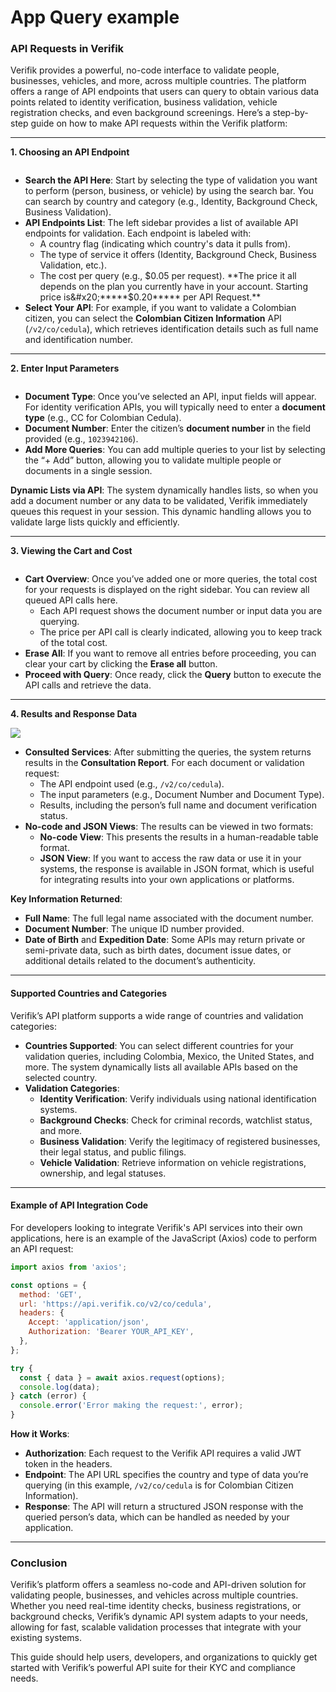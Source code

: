 # App Query example

### API Requests in Verifik

Verifik provides a powerful, no-code interface to validate people, businesses, vehicles, and more, across multiple countries. The platform offers a range of API endpoints that users can query to obtain various data points related to identity verification, business validation, vehicle registration checks, and even background screenings. Here’s a step-by-step guide on how to make API requests within the Verifik platform:

***

**1. Choosing an API Endpoint**

<figure><img src="https://3837106321-files.gitbook.io/~/files/v0/b/gitbook-x-prod.appspot.com/o/spaces%2FhfLoKpmSMVbW1nu6SbSu%2Fuploads%2FNROWxI7KzRRpZTomJZ4K%2FScreenshot%202024-09-16%20at%209.18.08%E2%80%AFAM.png?alt=media&#x26;token=ce4d555f-d3e6-43de-bd19-b6c53c230d6c" alt=""><figcaption></figcaption></figure>

* **Search the API Here**: Start by selecting the type of validation you want to perform (person, business, or vehicle) by using the search bar. You can search by country and category (e.g., Identity, Background Check, Business Validation).
* **API Endpoints List**: The left sidebar provides a list of available API endpoints for validation. Each endpoint is labeled with:
  * A country flag (indicating which country's data it pulls from).
  * The type of service it offers (Identity, Background Check, Business Validation, etc.).
  * The cost per query (e.g., $0.05 per request). **The price it all depends on the plan you currently have in your account. Starting price is&#x20;*****$0.20*****&#x20;per API Request.**
* **Select Your API**: For example, if you want to validate a Colombian citizen, you can select the **Colombian Citizen Information** API (`/v2/co/cedula`), which retrieves identification details such as full name and identification number.

***

**2. Enter Input Parameters**

<figure><img src="https://3837106321-files.gitbook.io/~/files/v0/b/gitbook-x-prod.appspot.com/o/spaces%2FhfLoKpmSMVbW1nu6SbSu%2Fuploads%2FKgYhLOmmxMGwb9lvSPW6%2FScreenshot%202024-09-16%20at%209.30.30%E2%80%AFAM.png?alt=media&#x26;token=66e69a80-e06e-4c5a-86fa-7eee2b43263d" alt=""><figcaption></figcaption></figure>

* **Document Type**: Once you’ve selected an API, input fields will appear. For identity verification APIs, you will typically need to enter a **document type** (e.g., CC for Colombian Cedula).
* **Document Number**: Enter the citizen’s **document number** in the field provided (e.g., `1023942106`).
* **Add More Queries**: You can add multiple queries to your list by selecting the “+ Add” button, allowing you to validate multiple people or documents in a single session.

**Dynamic Lists via API**: The system dynamically handles lists, so when you add a document number or any data to be validated, Verifik immediately queues this request in your session. This dynamic handling allows you to validate large lists quickly and efficiently.

***

**3. Viewing the Cart and Cost**

<figure><img src="https://3837106321-files.gitbook.io/~/files/v0/b/gitbook-x-prod.appspot.com/o/spaces%2FhfLoKpmSMVbW1nu6SbSu%2Fuploads%2FVZEvH9X0auBE61FJKSol%2FScreenshot%202024-09-16%20at%209.21.38%E2%80%AFAM.png?alt=media&#x26;token=77dde334-f5f8-4f4b-a452-460bb5e9f63b" alt=""><figcaption></figcaption></figure>

* **Cart Overview**: Once you’ve added one or more queries, the total cost for your requests is displayed on the right sidebar. You can review all queued API calls here.
  * Each API request shows the document number or input data you are querying.
  * The price per API call is clearly indicated, allowing you to keep track of the total cost.
* **Erase All**: If you want to remove all entries before proceeding, you can clear your cart by clicking the **Erase all** button.
* **Proceed with Query**: Once ready, click the **Query** button to execute the API calls and retrieve the data.

***

**4. Results and Response Data**

![](https://3837106321-files.gitbook.io/~/files/v0/b/gitbook-x-prod.appspot.com/o/spaces%2FhfLoKpmSMVbW1nu6SbSu%2Fuploads%2FnxqvOnI64gfQNisITURF%2FScreenshot%202024-09-16%20at%209.21.48%E2%80%AFAM.png?alt=media\&token=65af91fa-bfd4-492a-b44b-168804f82079)

* **Consulted Services**: After submitting the queries, the system returns results in the **Consultation Report**. For each document or validation request:
  * The API endpoint used (e.g., `/v2/co/cedula`).
  * The input parameters (e.g., Document Number and Document Type).
  * Results, including the person’s full name and document verification status.
* **No-code and JSON Views**: The results can be viewed in two formats:
  * **No-code View**: This presents the results in a human-readable table format.
  * **JSON View**: If you want to access the raw data or use it in your systems, the response is available in JSON format, which is useful for integrating results into your own applications or platforms.

**Key Information Returned**:

* **Full Name**: The full legal name associated with the document number.
* **Document Number**: The unique ID number provided.
* **Date of Birth** and **Expedition Date**: Some APIs may return private or semi-private data, such as birth dates, document issue dates, or additional details related to the document’s authenticity.

***

#### Supported Countries and Categories

Verifik’s API platform supports a wide range of countries and validation categories:

* **Countries Supported**: You can select different countries for your validation queries, including Colombia, Mexico, the United States, and more. The system dynamically lists all available APIs based on the selected country.
* **Validation Categories**:
  * **Identity Verification**: Verify individuals using national identification systems.
  * **Background Checks**: Check for criminal records, watchlist status, and more.
  * **Business Validation**: Verify the legitimacy of registered businesses, their legal status, and public filings.
  * **Vehicle Validation**: Retrieve information on vehicle registrations, ownership, and legal statuses.

***

#### Example of API Integration Code

For developers looking to integrate Verifik's API services into their own applications, here is an example of the JavaScript (Axios) code to perform an API request:

```javascript
import axios from 'axios';

const options = {
  method: 'GET',
  url: 'https://api.verifik.co/v2/co/cedula',
  headers: {
    Accept: 'application/json',
    Authorization: 'Bearer YOUR_API_KEY',
  },
};

try {
  const { data } = await axios.request(options);
  console.log(data);
} catch (error) {
  console.error('Error making the request:', error);
}
```

**How it Works**:

* **Authorization**: Each request to the Verifik API requires a valid JWT token in the headers.
* **Endpoint**: The API URL specifies the country and type of data you’re querying (in this example, `/v2/co/cedula` is for Colombian Citizen Information).
* **Response**: The API will return a structured JSON response with the queried person’s data, which can be handled as needed by your application.

***

### Conclusion

Verifik’s platform offers a seamless no-code and API-driven solution for validating people, businesses, and vehicles across multiple countries. Whether you need real-time identity checks, business registrations, or background checks, Verifik’s dynamic API system adapts to your needs, allowing for fast, scalable validation processes that integrate with your existing systems.

This guide should help users, developers, and organizations to quickly get started with Verifik’s powerful API suite for their KYC and compliance needs.
